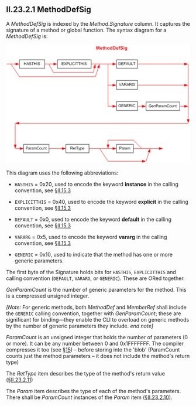 ## II.23.2.1 MethodDefSig

A _MethodDefSig_ is indexed by the _Method_._Signature_ column. It captures the signature of a method or global function. The syntax diagram for a _MethodDefSig_ is:

 ![](ii.23.2.1-methoddefsig-figure-1.png)

This diagram uses the following abbreviations:

 * `HASTHIS` = 0x20, used to encode the keyword **instance** in the calling convention, see §[II.15.3](ii.15.3-calling-convention.md)

 * `EXPLICITTHIS` = 0x40, used to encode the keyword **explicit** in the calling convention, see §[II.15.3](ii.15.3-calling-convention.md)

 * `DEFAULT` = 0x0, used to encode the keyword **default** in the calling convention, see §[II.15.3](ii.15.3-calling-convention.md)

 * `VARARG` = 0x5, used to encode the keyword **vararg** in the calling convention, see §[II.15.3](ii.15.3-calling-convention.md)

 * `GENERIC` = 0x10, used to indicate that the method has one or more generic parameters.

The first byte of the Signature holds bits for `HASTHIS`, `EXPLICITTHIS` and calling convention (`DEFAULT`, `VARARG`, or `GENERIC`). These are ORed together.

_GenParamCount_ is the number of generic parameters for the method. This is a compressed unsigned integer.

_[Note:_ For generic methods, both _MethodDef_ and _MemberRef_ shall include the `GENERIC` calling convention, together with _GenParamCount_; these are significant for binding&mdash;they enable the CLI to overload on generic methods by the number of generic parameters they include. _end note]_

_ParamCount_ is an unsigned integer that holds the number of parameters (0 or more). It can be any number between 0 and 0x1FFFFFFF.  The compiler compresses it too (see §[15](#todo-missing-hyperlink)) &ndash; before storing into the 'blob' (ParamCount counts just the method parameters &ndash; it does not include the method's return type)

The _RetType_ item describes the type of the method's return value (§[II.23.2.11](ii.23.2.11-rettype.md))

The _Param_ item describes the type of each of the method's parameters. There shall be _ParamCount_ instances of the _Param_ item (§[II.23.2.10](ii.23.2.10-param.md)).
